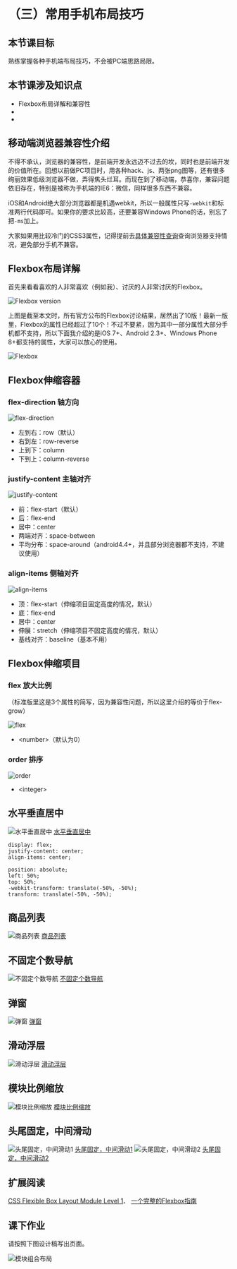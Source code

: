 # （三）常用手机布局技巧

## 本节课目标

熟练掌握各种手机端布局技巧，不会被PC端思路局限。

## 本节课涉及知识点

* Flexbox布局详解和兼容性
* 
* 

## 移动端浏览器兼容性介绍

不得不承认，浏览器的兼容性，是前端开发永远迈不过去的坎，同时也是前端开发的价值所在。回想以前做PC项目时，用各种hack、js、两张png图等，还有很多绚丽效果低级浏览器不做，弄得焦头烂耳。而现在到了移动端，恭喜你，兼容问题依旧存在，特别是被称为手机端的IE6：微信，同样很多东西不兼容。

iOS和Android绝大部分浏览器都是机遇webkit，所以一般属性只写`-webkit`和标准两行代码即可。如果你的要求比较高，还要兼容Windows Phone的话，别忘了把`-ms`加上。

大家如果用比较冷门的CSS3属性，记得提前去[具体兼容性查询](http://caniuse.com/)查询浏览器支持情况，避免部分手机不兼容。

## Flexbox布局详解

首先来看看喜欢的人非常喜欢（例如我）、讨厌的人非常讨厌的Flexbox。

![Flexbox version](images/flexbox_version.png)

上图是截至本文时，所有官方公布的Flexbox讨论结果，居然出了10版！最新一版里，Flexbox的属性已经超过了10个！不过不要紧，因为其中一部分属性大部分手机都不支持，所以下面我介绍的是iOS 7+、Android 2.3+、Windows Phone 8+都支持的属性，大家可以放心的使用。

![Flexbox](images/flexbox.png)

## Flexbox伸缩容器

### flex-direction 轴方向

![flex-direction](images/flex-direction.png)

* 左到右：row（默认）
* 右到左：row-reverse
* 上到下：column
* 下到上：column-reverse

### justify-content 主轴对齐

![justify-content](images/justify-content.png)

* 前：flex-start（默认）
* 后：flex-end
* 居中：center
* 两端对齐：space-between
* 平均分布：space-around（android4.4+，并且部分浏览器都不支持，不建议使用）

### align-items 侧轴对齐

![align-items](images/align-items.png)

* 顶：flex-start（伸缩项目固定高度的情况，默认）
* 底：flex-end
* 居中：center
* 伸展：stretch（伸缩项目不固定高度的情况，默认）
* 基线对齐：baseline（基本不用）

## Flexbox伸缩项目

### flex 放大比例

（标准版里这是3个属性的简写，因为兼容性问题，所以这里介绍的等价于flex-grow）

![flex](images/flex.png)

* &lt;number&gt;（默认为0）

### order 排序

![order](images/order.png)

* &lt;integer&gt;

## 水平垂直居中

![水平垂直居中](center-box.png)
[水平垂直居中](http://ximan.github.io/mobile-layout-example/center-box.html)

```
display: flex;
justify-content: center;
align-items: center;
```

```
position: absolute;
left: 50%;
top: 50%;
-webkit-transform: translate(-50%, -50%);
transform: translate(-50%, -50%);
```

## 商品列表

![商品列表](product-list.png)
[商品列表](http://ximan.github.io/mobile-layout-example/product-list.html)

## 不固定个数导航

![不固定个数导航](nav.png)
[不固定个数导航](http://ximan.github.io/mobile-layout-example/nav.html)

## 弹窗

![弹窗](dialog.png)
[弹窗](http://ximan.github.io/mobile-layout-example/dialog.html)

## 滑动浮层

![滑动浮层](slide-layer.png)
[滑动浮层](http://ximan.github.io/mobile-layout-example/slide-layer.html)

## 模块比例缩放

![模块比例缩放](proportional.png)
[模块比例缩放](http://ximan.github.io/mobile-layout-example/proportional.html)

## 头尾固定，中间滑动

![头尾固定，中间滑动1](layout-1.png)
[头尾固定，中间滑动1](http://ximan.github.io/mobile-layout-example/layout-1.html)
![头尾固定，中间滑动2](layout-2.png)
[头尾固定，中间滑动2](http://ximan.github.io/mobile-layout-example/layout-2.html)

## 扩展阅读

[CSS Flexible Box Layout Module Level 1](https://www.w3.org/TR/css-flexbox/)、
[一个完整的Flexbox指南](http://www.w3cplus.com/css3/a-guide-to-flexbox-new.html)

## 课下作业

请按照下图设计稿写出页面。

![模块组合布局](images/homework.jpg)